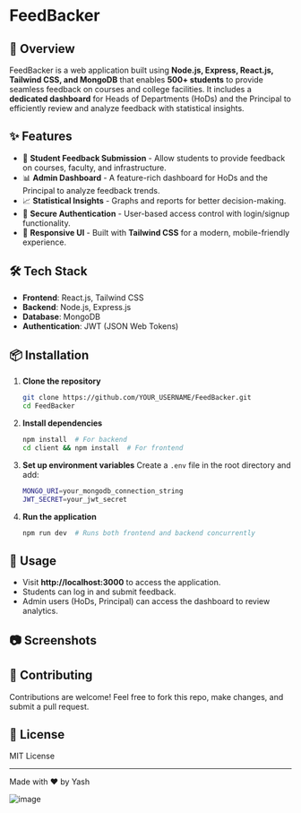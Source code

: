 # FeedBacker

## 🚀 Overview
FeedBacker is a web application built using **Node.js, Express, React.js, Tailwind CSS, and MongoDB** that enables **500+ students** to provide seamless feedback on courses and college facilities. It includes a **dedicated dashboard** for Heads of Departments (HoDs) and the Principal to efficiently review and analyze feedback with statistical insights.

## ✨ Features
- 📝 **Student Feedback Submission** - Allow students to provide feedback on courses, faculty, and infrastructure.
- 📊 **Admin Dashboard** - A feature-rich dashboard for HoDs and the Principal to analyze feedback trends.
- 📈 **Statistical Insights** - Graphs and reports for better decision-making.
- 🔐 **Secure Authentication** - User-based access control with login/signup functionality.
- 🎨 **Responsive UI** - Built with **Tailwind CSS** for a modern, mobile-friendly experience.

## 🛠️ Tech Stack
- **Frontend**: React.js, Tailwind CSS
- **Backend**: Node.js, Express.js
- **Database**: MongoDB
- **Authentication**: JWT (JSON Web Tokens)

## 📦 Installation
1. **Clone the repository**
   ```sh
   git clone https://github.com/YOUR_USERNAME/FeedBacker.git
   cd FeedBacker
   ```
2. **Install dependencies**
   ```sh
   npm install  # For backend
   cd client && npm install  # For frontend
   ```
3. **Set up environment variables**
   Create a `.env` file in the root directory and add:
   ```sh
   MONGO_URI=your_mongodb_connection_string
   JWT_SECRET=your_jwt_secret
   ```
4. **Run the application**
   ```sh
   npm run dev  # Runs both frontend and backend concurrently
   ```

## 🚀 Usage
- Visit **http://localhost:3000** to access the application.
- Students can log in and submit feedback.
- Admin users (HoDs, Principal) can access the dashboard to review analytics.

## 📷 Screenshots


## 🤝 Contributing
Contributions are welcome! Feel free to fork this repo, make changes, and submit a pull request.

## 📄 License
MIT License

---
Made with ❤️ by Yash


![image](https://github.com/user-attachments/assets/27fd6ac4-0944-4362-bb4c-a9c6e0052ce3)
